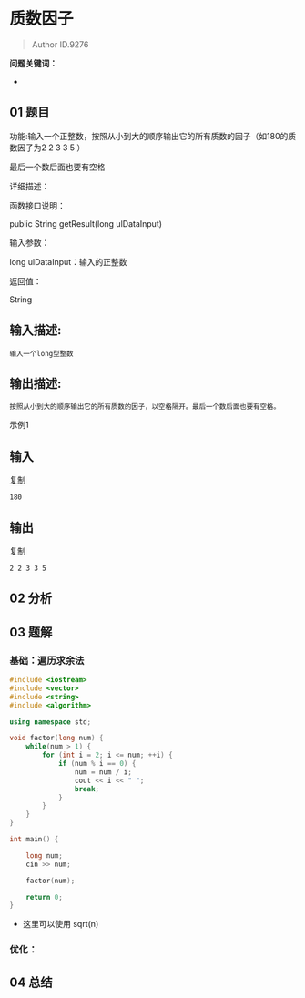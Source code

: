 # 质数因子
> Author ID.9276 

**问题关键词：**

- 

## 01 题目

功能:输入一个正整数，按照从小到大的顺序输出它的所有质数的因子（如180的质数因子为2 2 3 3 5 ）

最后一个数后面也要有空格



详细描述：


函数接口说明：

public String getResult(long ulDataInput)

输入参数：

long ulDataInput：输入的正整数

返回值：

String

## 输入描述:

```
输入一个long型整数
```

## 输出描述:

```
按照从小到大的顺序输出它的所有质数的因子，以空格隔开。最后一个数后面也要有空格。
```

示例1

## 输入

[复制](javascript:void(0);)

```
180
```

## 输出

[复制](javascript:void(0);)

```
2 2 3 3 5
```

## 02 分析



## 03 题解

### 基础：遍历求余法

```c++
#include <iostream>
#include <vector>
#include <string>
#include <algorithm>

using namespace std;

void factor(long num) {
    while(num > 1) {
        for (int i = 2; i <= num; ++i) {
            if (num % i == 0) {
                num = num / i;
                cout << i << " ";
                break;
            }
        }
    }
}

int main() {

    long num;
    cin >> num;

    factor(num);

    return 0;
}

```

- 这里可以使用 sqrt(n)



### 优化：



## 04 总结

